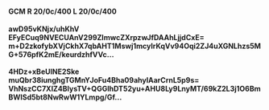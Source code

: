 #### GCM R 20/0c/400 L 20/0c/400
**awD95vKNjx/uhKhV**<br/>**EFyECuq9NVECUAnV299ZlmwcZXrpzwJfDAAhLjjdCxE=**<br/>**m+D2zkofybXVjCkhX7qbAHT1Mswj1mcylrKqVv94Oqi2ZJ4uXGNLhzs5MG+576pfK2mE/keurdzhfVVc...**<br/><br/>
**4HDz+xBeUlNE2Ske**<br/>**muQbr38iunghgTGMnYJoFu4Bha09ahylAarCrnL5p9s=**<br/>**VhNszCC7XlZ4BIysTV+QGGlhDT52yu+AHU8Ly9LnyMT/69kZ2L3j1O6BmBWISd5bt8NwRwW1YLmpg/Gf...**